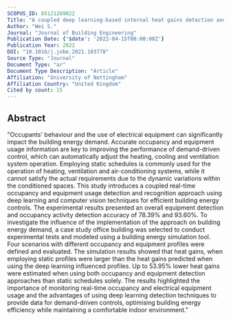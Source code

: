 ```yaml
---
SCOPUS_ID: 85121269022
Title: "A coupled deep learning-based internal heat gains detection and prediction method for energy-efficient office building operation"
Author: "Wei S."
Journal: "Journal of Building Engineering"
Publication Date: {'$date': '2022-04-15T00:00:00Z'}
Publication Year: 2022
DOI: "10.1016/j.jobe.2021.103778"
Source Type: "Journal"
Document Type: "ar"
Document Type Description: "Article"
Affiliation: "University of Nottingham"
Affiliation Country: "United Kingdom"
Cited by count: 15
---
```


## Abstract
"Occupants' behaviour and the use of electrical equipment can significantly impact the building energy demand. Accurate occupancy and equipment usage information are key to improving the performance of demand-driven control, which can automatically adjust the heating, cooling and ventilation system operation. Employing static schedules is commonly used for the operation of heating, ventilation and air-conditioning systems, while it cannot satisfy the actual requirements due to the dynamic variations within the conditioned spaces. This study introduces a coupled real-time occupancy and equipment usage detection and recognition approach using deep learning and computer vision techniques for efficient building energy controls. The experimental results presented an overall equipment detection and occupancy activity detection accuracy of 78.39% and 93.60%. To investigate the influence of the implementation of the approach on building energy demand, a case study office building was selected to conduct experimental tests and modeled using a building energy simulation tool. Four scenarios with different occupancy and equipment profiles were defined and evaluated. The simulation results showed that heat gains, when employing static profiles were larger than the heat gains predicted when using the deep learning influenced profiles. Up to 53.95% lower heat gains were estimated when using both occupancy and equipment detection approaches than static schedules solely. The results highlighted the importance of monitoring real-time occupancy and electrical equipment usage and the advantages of using deep learning detection techniques to provide data for demand-driven controls, optimising building energy efficiency while maintaining a comfortable indoor environment."
